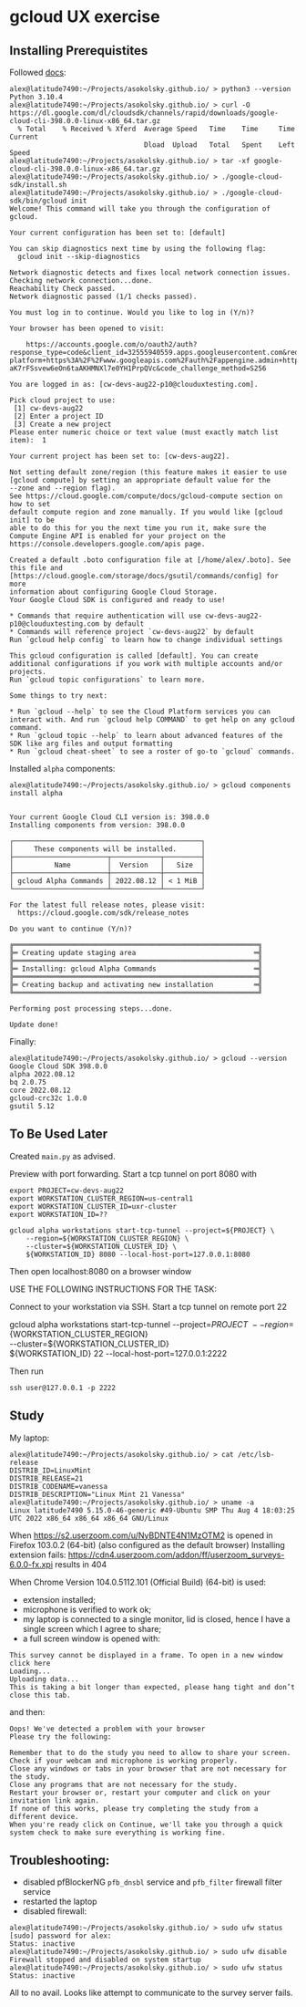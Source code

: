 # gcloud UX exercise

## Installing Prerequistites

Followed [docs](https://cloud.google.com/sdk/docs/install):

```
alex@latitude7490:~/Projects/asokolsky.github.io/ > python3 --version
Python 3.10.4
alex@latitude7490:~/Projects/asokolsky.github.io/ > curl -O https://dl.google.com/dl/cloudsdk/channels/rapid/downloads/google-cloud-cli-398.0.0-linux-x86_64.tar.gz
  % Total    % Received % Xferd  Average Speed   Time    Time     Time  Current
                                 Dload  Upload   Total   Spent    Left  Speed
alex@latitude7490:~/Projects/asokolsky.github.io/ > tar -xf google-cloud-cli-398.0.0-linux-x86_64.tar.gz
alex@latitude7490:~/Projects/asokolsky.github.io/ > ./google-cloud-sdk/install.sh
alex@latitude7490:~/Projects/asokolsky.github.io/ > ./google-cloud-sdk/bin/gcloud init
Welcome! This command will take you through the configuration of gcloud.

Your current configuration has been set to: [default]

You can skip diagnostics next time by using the following flag:
  gcloud init --skip-diagnostics

Network diagnostic detects and fixes local network connection issues.
Checking network connection...done.
Reachability Check passed.
Network diagnostic passed (1/1 checks passed).

You must log in to continue. Would you like to log in (Y/n)?

Your browser has been opened to visit:

    https://accounts.google.com/o/oauth2/auth?response_type=code&client_id=32555940559.apps.googleusercontent.com&redirect_uri=http%3A%2F%2Flocalhost%3A8085%2F&scope=openid+https%3A%2F%2Fwww.googleapis.com%2Fauth%2Fuserinfo.email+https%3A%2F%2Fwww.googleapis.com%2Fauth%2Fcloud-platform+https%3A%2F%2Fwww.googleapis.com%2Fauth%2Fappengine.admin+https%3A%2F%2Fwww.googleapis.com%2Fauth%2Fsqlservice.login+https%3A%2F%2Fwww.googleapis.com%2Fauth%2Fcompute+https%3A%2F%2Fwww.googleapis.com%2Fauth%2Faccounts.reauth&state=x3fSBaMmKId42YpBzuQtD99EO0wFVS&access_type=offline&code_challenge=uGx1Uc-aK7rFSsvew6eOn6taAKHMNXl7e0YH1PrpQVc&code_challenge_method=S256

You are logged in as: [cw-devs-aug22-p10@clouduxtesting.com].

Pick cloud project to use:
 [1] cw-devs-aug22
 [2] Enter a project ID
 [3] Create a new project
Please enter numeric choice or text value (must exactly match list item):  1

Your current project has been set to: [cw-devs-aug22].

Not setting default zone/region (this feature makes it easier to use
[gcloud compute] by setting an appropriate default value for the
--zone and --region flag).
See https://cloud.google.com/compute/docs/gcloud-compute section on how to set
default compute region and zone manually. If you would like [gcloud init] to be
able to do this for you the next time you run it, make sure the
Compute Engine API is enabled for your project on the
https://console.developers.google.com/apis page.

Created a default .boto configuration file at [/home/alex/.boto]. See this file and
[https://cloud.google.com/storage/docs/gsutil/commands/config] for more
information about configuring Google Cloud Storage.
Your Google Cloud SDK is configured and ready to use!

* Commands that require authentication will use cw-devs-aug22-p10@clouduxtesting.com by default
* Commands will reference project `cw-devs-aug22` by default
Run `gcloud help config` to learn how to change individual settings

This gcloud configuration is called [default]. You can create additional configurations if you work with multiple accounts and/or projects.
Run `gcloud topic configurations` to learn more.

Some things to try next:

* Run `gcloud --help` to see the Cloud Platform services you can interact with. And run `gcloud help COMMAND` to get help on any gcloud command.
* Run `gcloud topic --help` to learn about advanced features of the SDK like arg files and output formatting
* Run `gcloud cheat-sheet` to see a roster of go-to `gcloud` commands.
```

Installed `alpha` components:
```
alex@latitude7490:~/Projects/asokolsky.github.io/ > gcloud components install alpha


Your current Google Cloud CLI version is: 398.0.0
Installing components from version: 398.0.0

┌──────────────────────────────────────────────┐
│     These components will be installed.      │
├───────────────────────┬────────────┬─────────┤
│          Name         │  Version   │   Size  │
├───────────────────────┼────────────┼─────────┤
│ gcloud Alpha Commands │ 2022.08.12 │ < 1 MiB │
└───────────────────────┴────────────┴─────────┘

For the latest full release notes, please visit:
  https://cloud.google.com/sdk/release_notes

Do you want to continue (Y/n)?

╔════════════════════════════════════════════════════════════╗
╠═ Creating update staging area                             ═╣
╠════════════════════════════════════════════════════════════╣
╠═ Installing: gcloud Alpha Commands                        ═╣
╠════════════════════════════════════════════════════════════╣
╠═ Creating backup and activating new installation          ═╣
╚════════════════════════════════════════════════════════════╝

Performing post processing steps...done.

Update done!
```

Finally:

```
alex@latitude7490:~/Projects/asokolsky.github.io/ > gcloud --version
Google Cloud SDK 398.0.0
alpha 2022.08.12
bq 2.0.75
core 2022.08.12
gcloud-crc32c 1.0.0
gsutil 5.12
```

## To Be Used Later

Created `main.py` as advised.


Preview with port forwarding. Start a tcp tunnel on port 8080 with

```
export PROJECT=cw-devs-aug22
export WORKSTATION_CLUSTER_REGION=us-central1
export WORKSTATION_CLUSTER_ID=uxr-cluster
export WORKSTATION_ID=??

gcloud alpha workstations start-tcp-tunnel --project=${PROJECT} \
    --region=${WORKSTATION_CLUSTER_REGION} \
    --cluster=${WORKSTATION_CLUSTER_ID} \
    ${WORKSTATION_ID} 8080 --local-host-port=127.0.0.1:8080
```

Then open localhost:8080 on a browser window

USE THE FOLLOWING INSTRUCTIONS FOR THE TASK:

Connect to your workstation via SSH.
Start a tcp tunnel on remote port 22

gcloud alpha workstations start-tcp-tunnel --project=${PROJECT} \
    --region=${WORKSTATION_CLUSTER_REGION} \
    --cluster=${WORKSTATION_CLUSTER_ID} \
    ${WORKSTATION_ID} 22 --local-host-port=127.0.0.1:2222


Then run

```
ssh user@127.0.0.1 -p 2222
```

## Study

My laptop:

```
alex@latitude7490:~/Projects/asokolsky.github.io/ > cat /etc/lsb-release
DISTRIB_ID=LinuxMint
DISTRIB_RELEASE=21
DISTRIB_CODENAME=vanessa
DISTRIB_DESCRIPTION="Linux Mint 21 Vanessa"
alex@latitude7490:~/Projects/asokolsky.github.io/ > uname -a
Linux latitude7490 5.15.0-46-generic #49-Ubuntu SMP Thu Aug 4 18:03:25 UTC 2022 x86_64 x86_64 x86_64 GNU/Linux
```

When https://s2.userzoom.com/u/NyBDNTE4N1MzOTM2 is opened in Firefox
103.0.2 (64-bit) (also configured as the default browser) Installing extension
fails:
https://cdn4.userzoom.com/addon/ff/userzoom_surveys-6.0.0-fx.xpi
results in 404


When Chrome Version 104.0.5112.101 (Official Build) (64-bit) is used:

* extension installed;
* microphone is verified to work ok;
* my laptop is connected to a single monitor, lid is closed, hence I have a
single screen which I agree to share;
* a full screen window is opened with:

```
This survey cannot be displayed in a frame. To open in a new window click here
Loading...
Uploading data...
This is taking a bit longer than expected, please hang tight and don’t close this tab.
```

and then:

```
Oops! We've detected a problem with your browser
Please try the following:

Remember that to do the study you need to allow to share your screen.
Check if your webcam and microphone is working properly.
Close any windows or tabs in your browser that are not necessary for the study.
Close any programs that are not necessary for the study.
Restart your browser or, restart your computer and click on your invitation link again.
If none of this works, please try completing the study from a different device.
When you're ready click on Continue, we'll take you through a quick system check to make sure everything is working fine.
```

## Troubleshooting:

* disabled pfBlockerNG `pfb_dnsbl` service and `pfb_filter` firewall filter
service
* restarted the laptop
* disabled firewall:

```
alex@latitude7490:~/Projects/asokolsky.github.io/ > sudo ufw status
[sudo] password for alex:
Status: inactive
alex@latitude7490:~/Projects/asokolsky.github.io/ > sudo ufw disable
Firewall stopped and disabled on system startup
alex@latitude7490:~/Projects/asokolsky.github.io/ > sudo ufw status
Status: inactive
```

All to no avail.  Looks like attempt to communicate to the survey server fails.
